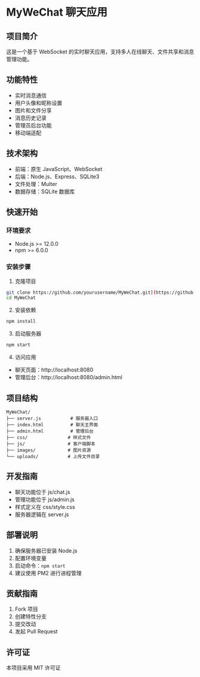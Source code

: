 # MyWeChat 聊天应用

## 项目简介
这是一个基于 WebSocket 的实时聊天应用，支持多人在线聊天、文件共享和消息管理功能。

## 功能特性
- 实时消息通信
- 用户头像和昵称设置
- 图片和文件分享
- 消息历史记录
- 管理员后台功能
- 移动端适配

## 技术架构
- 前端：原生 JavaScript、WebSocket
- 后端：Node.js、Express、SQLite3
- 文件处理：Multer
- 数据存储：SQLite 数据库

## 快速开始

### 环境要求
- Node.js >= 12.0.0
- npm >= 6.0.0

### 安装步骤
1. 克隆项目
```bash
git clone https://github.com/yourusername/MyWeChat.git](https://github.com/ikun9527z/Private-Chat-Room/tree/master
cd MyWeChat
```

2. 安装依赖
```bash
npm install
```

3. 启动服务器
```bash
npm start
```

4. 访问应用
- 聊天页面：http://localhost:8080
- 管理后台：http://localhost:8080/admin.html

## 项目结构
```
MyWeChat/
├── server.js           # 服务器入口
├── index.html          # 聊天主界面
├── admin.html          # 管理后台
├── css/               # 样式文件
├── js/                # 客户端脚本
├── images/            # 图片资源
└── uploads/           # 上传文件目录
```

## 开发指南
- 聊天功能位于 js/chat.js
- 管理功能位于 js/admin.js
- 样式定义在 css/style.css
- 服务器逻辑在 server.js

## 部署说明
1. 确保服务器已安装 Node.js
2. 配置环境变量
3. 启动命令：`npm start`
4. 建议使用 PM2 进行进程管理

## 贡献指南
1. Fork 项目
2. 创建特性分支
3. 提交改动
4. 发起 Pull Request

## 许可证
本项目采用 MIT 许可证
